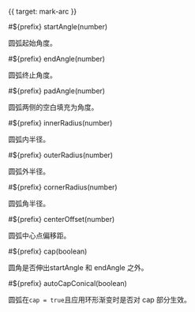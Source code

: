 {{ target: mark-arc }}

<!-- IArcMarkSpec -->

#${prefix} startAngle(number)

圆弧起始角度。

#${prefix} endAngle(number)

圆弧终止角度。

#${prefix} padAngle(number)

圆弧两侧的空白填充为角度。

#${prefix} innerRadius(number)

圆弧内半径。

#${prefix} outerRadius(number)

圆弧外半径。

#${prefix} cornerRadius(number)

圆弧角半径。

#${prefix} centerOffset(number)

圆弧中心点偏移距。

#${prefix} cap(boolean)

圆角是否伸出startAngle 和 endAngle 之外。

#${prefix} autoCapConical(boolean)

圆弧在`cap = true`且应用环形渐变时是否对 cap 部分生效。
